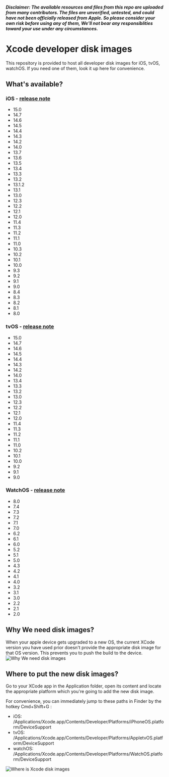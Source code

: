 ##### Disclaimer: The available resources and files from this repo are uploaded from many contributors. The files are unverified, untested, and could have not been officially released from Apple. So please consider your own risk before using any of them, We'll not bear any responsiblities toward your use under any circumstances.

# Xcode developer disk images

This repository is provided to host all developer disk images for iOS, tvOS, watchOS. If you need one of them, look it up here for convenience.

## What's available?


### iOS - [release note](https://developer.apple.com/documentation/ios-ipados-release-notes)
* 15.0
* 14.7
* 14.6
* 14.5
* 14.4
* 14.3
* 14.2
* 14.0
* 13.7
* 13.6
* 13.5
* 13.4
* 13.3
* 13.2
* 13.1.2
* 13.1
* 13.0
* 12.3
* 12.2
* 12.1
* 12.0
* 11.4
* 11.3
* 11.2
* 11.1
* 11.0
* 10.3
* 10.2
* 10.1
* 10.0
* 9.3
* 9.2
* 9.1
* 9.0
* 8.4
* 8.3
* 8.2
* 8.1
* 8.0


### tvOS - [release note](https://developer.apple.com/documentation/tvos-release-notes)
* 15.0
* 14.7
* 14.6
* 14.5
* 14.4
* 14.3
* 14.2
* 14.0
* 13.4
* 13.3
* 13.2
* 13.0
* 12.3
* 12.2
* 12.1
* 12.0
* 11.4
* 11.3
* 11.2
* 11.1
* 11.0
* 10.2
* 10.1
* 10.0
* 9.2
* 9.1
* 9.0

### WatchOS - [release note](https://developer.apple.com/documentation/watchos-release-notes)
* 8.0
* 7.4
* 7.3
* 7.2
* 7.1
* 7.0
* 6.2
* 6.1
* 6.0
* 5.2
* 5.1
* 5.0
* 4.3
* 4.2
* 4.1
* 4.0
* 3.2
* 3.1
* 3.0
* 2.2
* 2.1
* 2.0

## Why We need disk images?

When your apple device gets upgraded to a new OS, the current XCode version you have used prior doesn't provide the appropriate disk image for that OS version. This prevents you to push the build to the device.
![Why We need disk images](https://raw.githubusercontent.com/haikieu/xcode-developer-disk-image-all-platforms/master/Why%20do%20you%20need%20to%20update%20disk%20image.png)

## Where to put the new disk images?

Go to your XCode app in the Application folder, open its content and locate the appropriate platform which you're going to add the new disk image.

For convenience, you can immediately jump to these paths in Finder by the hotkey Cmd+Shift+G :

* iOS: /Applications/Xcode.app/Contents/Developer/Platforms/iPhoneOS.platform/DeviceSupport
* tvOS: /Applications/Xcode.app/Contents/Developer/Platforms/AppletvOS.platform/DeviceSupport
* watchOS: /Applications/Xcode.app/Contents/Developer/Platforms/WatchOS.platform/DeviceSupport

![Where is Xcode disk images](https://raw.githubusercontent.com/haikieu/xcode-developer-disk-image-all-platforms/master/where%20is%20my%20developer%20disk%20images.png)
